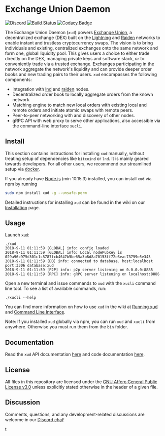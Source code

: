 # Exchange Union Daemon

[![Discord](https://img.shields.io/discord/547402601885466658.svg)](https://discord.gg/YgDhMSn)
[![Build Status](https://travis-ci.org/ExchangeUnion/xud.svg?branch=master)](https://travis-ci.org/ExchangeUnion/xud)
[![Codacy Badge](https://api.codacy.com/project/badge/Grade/87238907485845eb879bd61c65561775)](https://www.codacy.com/app/sangaman/xud?utm_source=github.com&amp;utm_medium=referral&amp;utm_content=ExchangeUnion/xud&amp;utm_campaign=Badge_Grade)

The Exchange Union Daemon (`xud`) powers [Exchange Union](https://www.exchangeunion.com/), a decentralized exchange (DEX) built on the [Lightning](http://lightning.network/) and [Raiden](https://raiden.network/) networks to enable instant and trustless cryptocurrency swaps. The vision is to bring individuals and existing, centralized exchanges onto the same network and form one, global liquidity pool. This gives users a choice to either trade directly on the DEX, managing private keys and software stack, *or* to conveniently trade via a trusted exchange. Exchanges participating in the network aggregate the network's liquidity and can provide deeper order books and new trading pairs to their users. `xud` encompasses the following components:

* Integration with [lnd](https://github.com/lightningnetwork/lnd) and [raiden](https://github.com/raiden-network/raiden) nodes.
* Decentralized order book to locally aggregate orders from the known network.
* Matching engine to match new local orders with existing local and remote orders and initiate atomic swaps with remote peers.
* Peer-to-peer networking with and discovery of other nodes.
* gRPC API with web proxy to serve other applications, also accessible via the command-line interface `xucli`.

## Install

This section contains instructions for installing `xud` manually, without treating setup of dependencies like `bitcoind` or `lnd`. It is mainly geared towards developers. For all other users, we recommend our streamlined setup via [docker](https://github.com/ExchangeUnion/xud/wiki/Docker).

If you already have [Node.js](https://nodejs.org/en/download/) (min 10.15.3) installed, you can install `xud` via npm by running

```bash
sudo npm install xud -g --unsafe-perm
```

Detailed instructions for installing `xud` can be found in the wiki on our [Installation](https://github.com/ExchangeUnion/xud/wiki/Installation) page.

## Usage

Launch `xud`:

```
./xud
2018-9-11 01:11:59 [GLOBAL] info: config loaded
2018-9-11 01:11:59 [GLOBAL] info: Local nodePubKey is 029a96c975d301c1c8787fcb4647b5be65a3b8d8a70153ff72e3eac73759e5e345
2018-9-11 01:11:59 [DB] info: connected to database. host:localhost port:3306 database:xud
2018-9-11 01:11:59 [P2P] info: p2p server listening on 0.0.0.0:8885
2018-9-11 01:11:59 [RPC] info: gRPC server listening on localhost:8886
```

Open a new terminal and issue commands to `xud` with the `xucli` command line tool. To see a list of available commands, run:

```
./xucli --help
```

You can find more information on how to use `xud` in the wiki at [Running xud](https://github.com/ExchangeUnion/xud/wiki/Running-xud) and [Command Line Interface](https://github.com/ExchangeUnion/xud/wiki/Command-Line-Interface).

Note: If you installed `xud` globally via npm, you can run `xud` and `xucli` from anywhere. Otherwise you must run them from the `bin` folder.

## Documentation

Read the `xud` API documentation [here](http://api.exchangeunion.com) and code documentation [here](http://typedoc.exchangeunion.com/).

## License

All files in this repository are licensed under the [GNU Affero General Public License v3.0](LICENSE) unless explicitly stated otherwise in the header of a given file.

## Discussion

Comments, questions, and any development-related discussions are welcome in our [Discord chat](https://discord.gg/YgDhMSn)!

t
